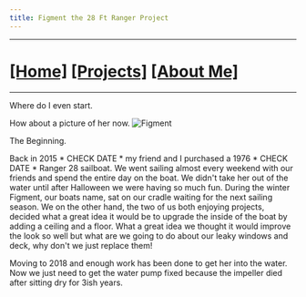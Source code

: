 ```yaml
---
title: Figment the 28 Ft Ranger Project
---
```


---
# [[Home]][2]   [[Projects]][0] [[About Me]][1]
---

Where do I even start.

How about a picture of her now.
![Figment](https://i.imgur.com/9XDQPW8.jpg)

The Beginning.

Back in 2015 * CHECK DATE * my friend and I purchased a 1976 * CHECK DATE * Ranger 28 sailboat. We went sailing almost every weekend with our friends and spend the entire day on the boat. We didn't take her out of the water until after Halloween we were having so much fun. During the winter Figment, our boats name, sat on our cradle waiting for the next sailing season. We on the other hand, the two of us both enjoying projects, decided what a great idea it would be to upgrade the inside of the boat by adding a ceiling and a floor. What a great idea we thought it would improve the look so well but what are we going to do about our leaky windows and deck, why don't we just replace them!

Moving to 2018 and enough work has been done to get her into the water. Now we just need to get the water pump fixed because the impeller died after sitting dry for 3ish years.

[0]: /projects/
[2]: /
[1]: /about/
